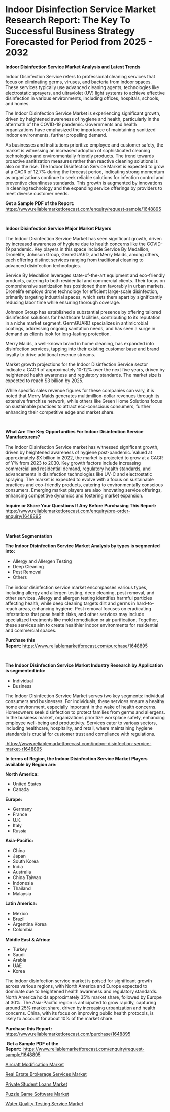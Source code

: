 <p><h1>Indoor Disinfection Service Market Research Report: The Key To Successful Business Strategy Forecasted for Period from 2025 - 2032</h1></p><p><strong>Indoor Disinfection Service Market Analysis and Latest Trends</strong></p>
<p><p>Indoor Disinfection Service refers to professional cleaning services that focus on eliminating germs, viruses, and bacteria from indoor spaces. These services typically use advanced cleaning agents, technologies like electrostatic sprayers, and ultraviolet (UV) light systems to achieve effective disinfection in various environments, including offices, hospitals, schools, and homes. </p><p>The Indoor Disinfection Service Market is experiencing significant growth, driven by heightened awareness of hygiene and health, particularly in the aftermath of the COVID-19 pandemic. Governments and health organizations have emphasized the importance of maintaining sanitized indoor environments, further propelling demand. </p><p>As businesses and institutions prioritize employee and customer safety, the market is witnessing an increased adoption of sophisticated cleaning technologies and environmentally friendly products. The trend towards proactive sanitization measures rather than reactive cleaning solutions is also on the rise. The Indoor Disinfection Service Market is expected to grow at a CAGR of 12.7% during the forecast period, indicating strong momentum as organizations continue to seek reliable solutions for infection control and preventive cleanliness standards. This growth is augmented by innovations in cleaning technology and the expanding service offerings by providers to meet diverse customer needs.</p></p>
<p><strong>Get a Sample PDF of the Report:&nbsp;</strong> <a href="https://www.reliablemarketforecast.com/enquiry/request-sample/1648895?utm_campaign=1998&utm_medium=2&utm_source=Github&utm_content=ia&utm_term=09032025&utm_id=indoor-disinfection-service">https://www.reliablemarketforecast.com/enquiry/request-sample/1648895</a></p>
<p>&nbsp;</p>
<p><strong>Indoor Disinfection Service Major Market Players</strong></p>
<p><p>The Indoor Disinfection Service Market has seen significant growth, driven by increased awareness of hygiene due to health concerns like the COVID-19 pandemic. Key players in this space include Service By Medallion, Dronelife, Johnson Group, GermGUARD, and Merry Maids, among others, each offering distinct services ranging from traditional cleaning to advanced disinfection technologies.</p><p>Service By Medallion leverages state-of-the-art equipment and eco-friendly products, catering to both residential and commercial clients. Their focus on comprehensive sanitization has positioned them favorably in urban markets. Dronelife employs drone technology for efficient large-scale disinfection, primarily targeting industrial spaces, which sets them apart by significantly reducing labor time while ensuring thorough coverage.</p><p>Johnson Group has established a substantial presence by offering tailored disinfection solutions for healthcare facilities, contributing to its reputation in a niche market segment. GermGUARD specializes in antimicrobial coatings, addressing ongoing sanitation needs, and has seen a surge in demand as clients look for long-lasting protection.</p><p>Merry Maids, a well-known brand in home cleaning, has expanded into disinfection services, tapping into their existing customer base and brand loyalty to drive additional revenue streams.</p><p>Market growth projections for the Indoor Disinfection Service sector indicate a CAGR of approximately 10-12% over the next five years, driven by heightened health awareness and regulatory standards. The market size is expected to reach $3 billion by 2025.</p><p>While specific sales revenue figures for these companies can vary, it is noted that Merry Maids generates multimillion-dollar revenues through its extensive franchise network, while others like Green Home Solutions focus on sustainable practices to attract eco-conscious consumers, further enhancing their competitive edge and market share.</p></p>
<p>&nbsp;</p>
<p><strong>What Are The Key Opportunities For Indoor Disinfection Service Manufacturers?</strong></p>
<p><p>The Indoor Disinfection Service market has witnessed significant growth, driven by heightened awareness of hygiene post-pandemic. Valued at approximately $X billion in 2022, the market is projected to grow at a CAGR of Y% from 2023 to 2030. Key growth factors include increasing commercial and residential demand, regulatory health standards, and advancements in disinfection technologies like UV-C and electrostatic spraying. The market is expected to evolve with a focus on sustainable practices and eco-friendly products, catering to environmentally conscious consumers. Emerging market players are also innovating service offerings, enhancing competitive dynamics and fostering market expansion.</p></p>
<p><strong>Inquire or Share Your Questions If Any Before Purchasing This Report:</strong> <a href="https://www.reliablemarketforecast.com/enquiry/pre-order-enquiry/1648895?utm_campaign=1998&utm_medium=2&utm_source=Github&utm_content=ia&utm_term=09032025&utm_id=indoor-disinfection-service">https://www.reliablemarketforecast.com/enquiry/pre-order-enquiry/1648895</a></p>
<p>&nbsp;</p>
<p><strong>Market Segmentation</strong></p>
<p><strong>The Indoor Disinfection Service Market Analysis by types is segmented into:</strong></p>
<p><ul><li>Allergy and Allergen Testing</li><li>Deep Cleaning</li><li>Pest Removal</li><li>Others</li></ul></p>
<p><p>The indoor disinfection service market encompasses various types, including allergy and allergen testing, deep cleaning, pest removal, and other services. Allergy and allergen testing identifies harmful particles affecting health, while deep cleaning targets dirt and germs in hard-to-reach areas, enhancing hygiene. Pest removal focuses on eradicating infestations that pose health risks, and other services may include specialized treatments like mold remediation or air purification. Together, these services aim to create healthier indoor environments for residential and commercial spaces.</p></p>
<p><strong>Purchase this Report:&nbsp;</strong><a href="https://www.reliablemarketforecast.com/purchase/1648895?utm_campaign=1998&utm_medium=2&utm_source=Github&utm_content=ia&utm_term=09032025&utm_id=indoor-disinfection-service">https://www.reliablemarketforecast.com/purchase/1648895</a></p>
<p>&nbsp;</p>
<p><strong>The Indoor Disinfection Service Market Industry Research by Application is segmented into:</strong></p>
<p><ul><li>Individual</li><li>Business</li></ul></p>
<p><p>The Indoor Disinfection Service Market serves two key segments: individual consumers and businesses. For individuals, these services ensure a healthy home environment, especially important in the wake of health concerns. Homeowners seek disinfection to protect families from germs and allergens. In the business market, organizations prioritize workplace safety, enhancing employee well-being and productivity. Services cater to various sectors, including healthcare, hospitality, and retail, where maintaining hygiene standards is crucial for customer trust and compliance with regulations.</p></p>
<p><a href="https://www.reliablemarketforecast.com/indoor-disinfection-service-market-r1648895?utm_campaign=1998&utm_medium=2&utm_source=Github&utm_content=ia&utm_term=09032025&utm_id=indoor-disinfection-service">&nbsp;https://www.reliablemarketforecast.com/indoor-disinfection-service-market-r1648895</a></p>
<p><strong>In terms of Region, the Indoor Disinfection Service Market Players available by Region are:</strong></p>
<p>
    <p> <strong> North America: </strong>
        <ul>
            <li>United States</li>
            <li>Canada</li>
        </ul>
        </p> 
    <p> <strong> Europe: </strong>
        <ul>
            <li>Germany</li>
            <li>France</li>
            <li>U.K.</li>
            <li>Italy</li>
            <li>Russia</li>
        </ul>
        </p> 
    <p> <strong> Asia-Pacific: </strong>
        <ul>
            <li>China</li>
            <li>Japan</li>
            <li>South Korea</li>
            <li>India</li>
            <li>Australia</li>
            <li>China Taiwan</li>
            <li>Indonesia</li>
            <li>Thailand</li>
            <li>Malaysia</li>
        </ul>
        </p> 
    <p> <strong> Latin America: </strong>
        <ul>
            <li>Mexico</li>
            <li>Brazil</li>
            <li>Argentina Korea</li>
            <li>Colombia</li>
        </ul>
        </p> 
    <p> <strong> Middle East & Africa: </strong>
        <ul>
            <li>Turkey</li>
            <li>Saudi</li>
            <li>Arabia</li>
            <li>UAE</li>
            <li>Korea</li>
        </ul>
    </p>
    </p>
<p><p>The indoor disinfection service market is poised for significant growth across various regions, with North America and Europe expected to dominate due to heightened health awareness and regulatory standards. North America holds approximately 35% market share, followed by Europe at 30%. The Asia-Pacific region is anticipated to grow rapidly, capturing around 25% market share, driven by increasing urbanization and health concerns. China, with its focus on improving public health protocols, is likely to account for about 10% of the market share.</p></p>
<p><strong>Purchase this Report: </strong><a href="https://www.reliablemarketforecast.com/purchase/1648895?utm_campaign=1998&utm_medium=2&utm_source=Github&utm_content=ia&utm_term=09032025&utm_id=indoor-disinfection-service">https://www.reliablemarketforecast.com/purchase/1648895</a></p>
<p>&nbsp;<strong>Get a Sample PDF of the Report:&nbsp;&nbsp;</strong><a href="https://www.reliablemarketforecast.com/enquiry/request-sample/1648895?utm_campaign=1998&utm_medium=2&utm_source=Github&utm_content=ia&utm_term=09032025&utm_id=indoor-disinfection-service">https://www.reliablemarketforecast.com/enquiry/request-sample/1648895</a></p>
<p><strong></strong></p>
<p><p><a href="https://github.com/mcveathuane2/Market-Research-Report-List-1/blob/main/aircraft-modification-market.md?utm_campaign=1998&utm_medium=2&utm_source=Github&utm_content=ia&utm_term=09032025&utm_id=indoor-disinfection-service">Aircraft Modification Market</a></p><p><a href="https://github.com/omduthkevork/Market-Research-Report-List-1/blob/main/real-estate-brokerage-services-market.md?utm_campaign=1998&utm_medium=2&utm_source=Github&utm_content=ia&utm_term=09032025&utm_id=indoor-disinfection-service">Real Estate Brokerage Services Market</a></p><p><a href="https://github.com/mafuzakirju/Market-Research-Report-List-1/blob/main/private-student-loans-market.md?utm_campaign=1998&utm_medium=2&utm_source=Github&utm_content=ia&utm_term=09032025&utm_id=indoor-disinfection-service">Private Student Loans Market</a></p><p><a href="https://github.com/cherrivacius/Market-Research-Report-List-1/blob/main/puzzle-game-software-market.md?utm_campaign=1998&utm_medium=2&utm_source=Github&utm_content=ia&utm_term=09032025&utm_id=indoor-disinfection-service">Puzzle Game Software Market</a></p><p><a href="https://github.com/akramisabtu/Market-Research-Report-List-1/blob/main/water-quality-testing-service-market.md?utm_campaign=1998&utm_medium=2&utm_source=Github&utm_content=ia&utm_term=09032025&utm_id=indoor-disinfection-service">Water Quality Testing Service Market</a></p></p>